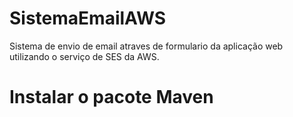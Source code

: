 # SistemaEmailAWS
Sistema de envio de email atraves de formulario da aplicação web utilizando o serviço de SES da AWS.

# Instalar o pacote Maven
